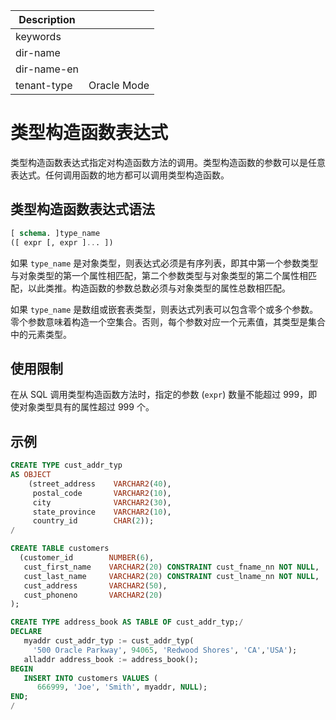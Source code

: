 | Description   |                 |
|---------------|-----------------|
| keywords      |                 |
| dir-name      |                 |
| dir-name-en   |                 |
| tenant-type   | Oracle Mode     |

# 类型构造函数表达式

类型构造函数表达式指定对构造函数方法的调用。类型构造函数的参数可以是任意表达式。任何调用函数的地方都可以调用类型构造函数。

## 类型构造函数表达式语法

```sql
[ schema. ]type_name
([ expr [, expr ]... ])
```

如果 `type_name` 是对象类型，则表达式必须是有序列表，即其中第一个参数类型与对象类型的第一个属性相匹配，第二个参数类型与对象类型的第二个属性相匹配，以此类推。构造函数的参数总数必须与对象类型的属性总数相匹配。

如果 `type_name` 是数组或嵌套表类型，则表达式列表可以包含零个或多个参数。零个参数意味着构造一个空集合。否则，每个参数对应一个元素值，其类型是集合中的元素类型。

## 使用限制

在从 SQL 调用类型构造函数方法时，指定的参数 (`expr`) 数量不能超过 999，即使对象类型具有的属性超过 999 个。

## 示例

```sql
CREATE TYPE cust_addr_typ
AS OBJECT
    (street_address    VARCHAR2(40),
     postal_code       VARCHAR2(10),
     city              VARCHAR2(30),
     state_province    VARCHAR2(10),
     country_id        CHAR(2));
/

CREATE TABLE customers
  (customer_id        NUMBER(6),
   cust_first_name    VARCHAR2(20) CONSTRAINT cust_fname_nn NOT NULL,
   cust_last_name     VARCHAR2(20) CONSTRAINT cust_lname_nn NOT NULL,
   cust_address       VARCHAR2(50),
   cust_phoneno       VARCHAR2(20)
);

CREATE TYPE address_book AS TABLE OF cust_addr_typ;/
DECLARE
   myaddr cust_addr_typ := cust_addr_typ(
     '500 Oracle Parkway', 94065, 'Redwood Shores', 'CA','USA');
   alladdr address_book := address_book();
BEGIN
   INSERT INTO customers VALUES (
      666999, 'Joe', 'Smith', myaddr, NULL);
END;
/
```
